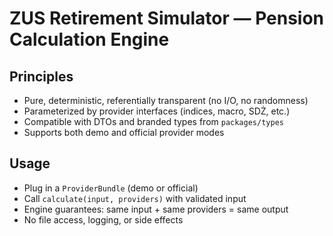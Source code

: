 # ZUS Retirement Simulator — Pension Calculation Engine

## Principles
- Pure, deterministic, referentially transparent (no I/O, no randomness)
- Parameterized by provider interfaces (indices, macro, SDŻ, etc.)
- Compatible with DTOs and branded types from `packages/types`
- Supports both demo and official provider modes

## Usage
- Plug in a `ProviderBundle` (demo or official)
- Call `calculate(input, providers)` with validated input
- Engine guarantees: same input + same providers = same output
- No file access, logging, or side effects
